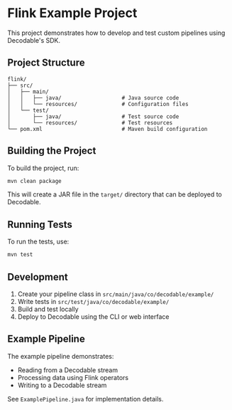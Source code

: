 # Flink Example Project

This project demonstrates how to develop and test custom pipelines using Decodable's SDK.

## Project Structure

```
flink/
├── src/
│   ├── main/
│   │   ├── java/                   # Java source code
│   │   └── resources/              # Configuration files
│   └── test/
│       ├── java/                   # Test source code
│       └── resources/              # Test resources
└── pom.xml                         # Maven build configuration
```

## Building the Project

To build the project, run:

```bash
mvn clean package
```

This will create a JAR file in the `target/` directory that can be deployed to Decodable.

## Running Tests

To run the tests, use:

```bash
mvn test
```

## Development

1. Create your pipeline class in `src/main/java/co/decodable/example/`
2. Write tests in `src/test/java/co/decodable/example/`
3. Build and test locally
4. Deploy to Decodable using the CLI or web interface

## Example Pipeline

The example pipeline demonstrates:
- Reading from a Decodable stream
- Processing data using Flink operators
- Writing to a Decodable stream

See `ExamplePipeline.java` for implementation details. 

